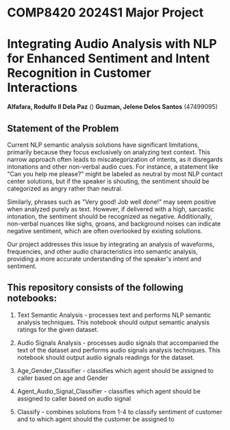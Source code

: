 # COMP8420 2024S1 Major Project

# Integrating Audio Analysis with NLP for Enhanced Sentiment and Intent Recognition in Customer Interactions

__Alfafara, Rodulfo II Dela Paz__ ()
__Guzman, Jelene Delos Santos__ (47499095)

## Statement of the Problem

Current NLP semantic analysis solutions have significant limitations, primarily because they focus exclusively on analyzing text context. This narrow approach often leads to miscategorization of intents, as it disregards intonations and other non-verbal audio cues. For instance, a statement like "Can you help me please?" might be labeled as neutral by most NLP contact center solutions, but if the speaker is shouting, the sentiment should be categorized as angry rather than neutral.

Similarly, phrases such as "Very good! Job well done!" may seem positive when analyzed purely as text. However, if delivered with a high, sarcastic intonation, the sentiment should be recognized as negative. Additionally, non-verbal nuances like sighs, groans, and background noises can indicate negative sentiment, which are often overlooked by existing solutions.

Our project addresses this issue by integrating an analysis of waveforms, frequencies, and other audio characteristics into semantic analysis, providing a more accurate understanding of the speaker's intent and sentiment.

## This repository consists of the following notebooks:

1) Text Semantic Analysis - processes text and performs NLP semantic analysis techniques. This notebook should output semantic analysis ratings for the given dataset. 

2) Audio Signals Analysis - processes audio signals that accompanied the text of the dataset and performs audio signals analysis techniques. This notebook should output audio signals readings for the dataset. 

3) Age_Gender_Classifier - classifies which agent should be assigned to caller based on age and Gender

4) Agent_Audio_Signal_Classifier - classifies which agent should be assigned to caller based on audio signal

5) Classify - combines solutions from 1-4 to classify sentiment of customer and to which agent should the customer be assigned to
